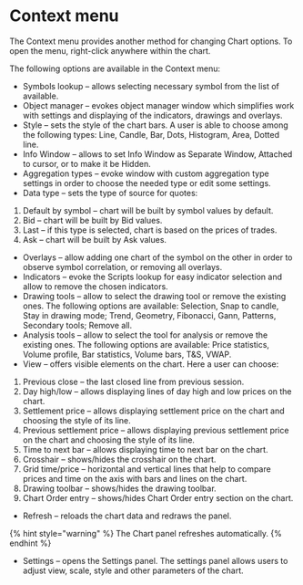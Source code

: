 # Context menu

The Context menu provides another method for changing Chart options. To open the menu, right-click anywhere within the chart.

The following options are available in the Context menu:

* Symbols lookup – allows selecting necessary symbol from the list of available.
* Object manager – evokes object manager window which simplifies work with settings and displaying of the indicators, drawings and overlays.
* Style – sets the style of the chart bars. A user is able to choose among the following types: Line, Candle, Bar, Dots, Histogram, Area, Dotted line.
* Info Window – allows to set Info Window as Separate Window, Attached to cursor, or to make it be Hidden.
* Aggregation types – evoke window with custom aggregation type settings in order to choose the needed type or edit some settings.
* Data type – sets the type of source for quotes:

1. Default by symbol – chart will be built by symbol values by default.
2. Bid – chart will be built by Bid values.
3. Last – if this type is selected, chart is based on the prices of trades.
4. Ask – chart will be built by Ask values.

* Overlays – allow adding one chart of the symbol on the other in order to observe symbol correlation, or removing all overlays.
* Indicators – evoke the Scripts lookup for easy indicator selection and allow to remove the chosen indicators.
* Drawing tools – allow to select the drawing tool or remove the existing ones. The following options are available: Selection, Snap to candle, Stay in drawing mode; Trend, Geometry, Fibonacci, Gann, Patterns, Secondary tools; Remove all.
* Analysis tools – allow to select the tool for analysis or remove the existing ones. The following options are available: Price statistics, Volume profile, Bar statistics, Volume bars, T&S, VWAP.
* View – offers visible elements on the chart. Here a user can choose:

1. Previous close – the last closed line from previous session.
2. Day high/low – allows displaying lines of day high and low prices on the chart.
3. Settlement price – allows displaying settlement price on the chart and choosing the style of its line.
4. Previous settlement price – allows displaying previous settlement price on the chart and choosing the style of its line.
5. Time to next bar – allows displaying time to next bar on the chart.
6. Crosshair – shows/hides the crosshair on the chart.
7. Grid time/price – horizontal and vertical lines that help to compare prices and time on the axis with bars and lines on the chart.
8. Drawing toolbar – shows/hides the drawing toolbar.
9. Chart Order entry – shows/hides Chart Order entry section on the chart.

* Refresh – reloads the chart data and redraws the panel.

{% hint style="warning" %}
The Chart panel refreshes automatically.
{% endhint %}

* Settings – opens the Settings panel. The settings panel allows users to adjust view, scale, style and other parameters of the chart.

